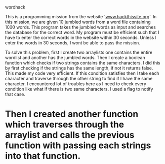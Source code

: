 wordhack

This is a programming mission from the website 'www.hackthissite.org'. In this mission, we are given 10 jumbled words 
from a word file containing 1000 words. This program takes the jumbled words as input and searches the database for the
correct word. My program must be efficient such that I have to enter the correct words in the website within 30 seconds. 
Unless I enter the words in 30 seconds, I wont be able to pass the mission.

To solve this problem, first I create two arraylists one contains the entire wordlist and another has the jumbled words. 
Then I create a boolean function which checks if two strings contains the same characters. I did this by first checking 
if the strings has the same length, if not it returns false. This made my code very efficient. If this condition satisfies
then I take each character and traverse through the other string to find if I have the same character. I encountered 
lot of troubles here as I need to check every condition like what if there is two same characters. I used a flag to notify
that case. 

Then I created another function which traverses through the arraylist and calls the previous function with passing each 
strings into that function.
========

